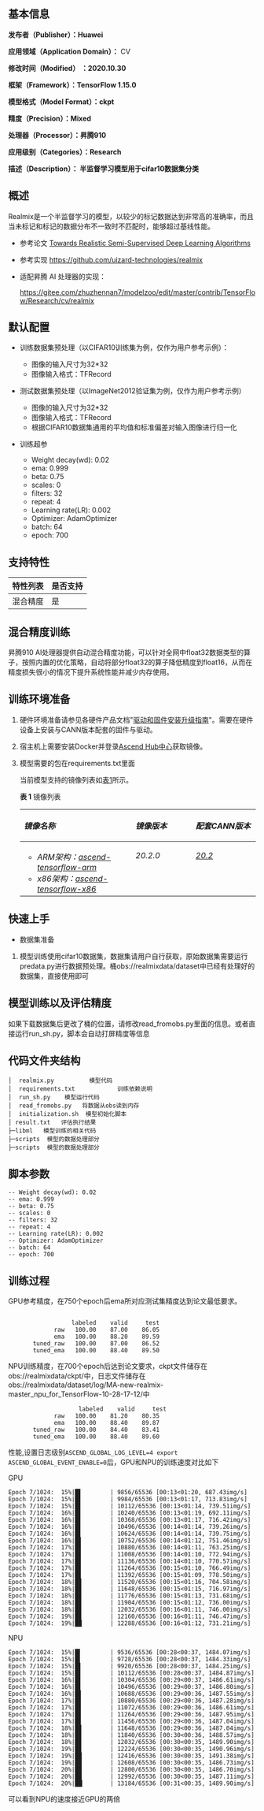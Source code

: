 <h2 id="基本信息.md">基本信息</h2>

**发布者（Publisher）：Huawei**

**应用领域（Application Domain）：** CV 

**修改时间（Modified） ：2020.10.30**

**框架（Framework）：TensorFlow 1.15.0**

**模型格式（Model Format）：ckpt**

**精度（Precision）：Mixed**

**处理器（Processor）：昇腾910**

**应用级别（Categories）：Research**

**描述（Description）：    半监督学习模型用于cifar10数据集分类** 

<h2 id="概述.md">概述</h2>

Realmix是一个半监督学习的模型，以较少的标记数据达到非常高的准确率，而且当未标记和标记的数据分布不一致时不匹配时，能够超过基线性能。

- 参考论文
[Towards Realistic Semi-Supervised Deep Learning Algorithms](https://arxiv.org/abs/1912.08766)

- 参考实现
<https://github.com/uizard-technologies/realmix>
    

- 适配昇腾 AI 处理器的实现：
    
        
  https://gitee.com/zhuzhennan7/modelzoo/edit/master/contrib/TensorFlow/Research/cv/realmix
        



## 默认配置<a name="section91661242121611"></a>

- 训练数据集预处理（以CIFAR10训练集为例，仅作为用户参考示例）：

  - 图像的输入尺寸为32*32
  - 图像输入格式：TFRecord
 
- 测试数据集预处理（以ImageNet2012验证集为例，仅作为用户参考示例）

  - 图像的输入尺寸为32*32
  - 图像输入格式：TFRecord
  - 根据CIFAR10数据集通用的平均值和标准偏差对输入图像进行归一化

- 训练超参

  - Weight decay(wd): 0.02
  - ema: 0.999
  - beta: 0.75
  - scales: 0
  - filters: 32
  - repeat: 4
  - Learning rate(LR): 0.002
  - Optimizer: AdamOptimizer
  - batch: 64
  - epoch: 700


## 支持特性<a name="section1899153513554"></a>

| 特性列表  | 是否支持 |
|-------|------|
| 混合精度  | 是    |

## 混合精度训练<a name="section168064817164"></a>

昇腾910 AI处理器提供自动混合精度功能，可以针对全网中float32数据类型的算子，按照内置的优化策略，自动将部分float32的算子降低精度到float16，从而在精度损失很小的情况下提升系统性能并减少内存使用。


<h2 id="训练环境准备.md">训练环境准备</h2>

1.  硬件环境准备请参见各硬件产品文档"[驱动和固件安装升级指南]( https://support.huawei.com/enterprise/zh/category/ai-computing-platform-pid-1557196528909)"。需要在硬件设备上安装与CANN版本配套的固件与驱动。
2.  宿主机上需要安装Docker并登录[Ascend Hub中心](https://ascendhub.huawei.com/#/detail?name=ascend-tensorflow-arm)获取镜像。
3.  模型需要的包在requirements.txt里面

    当前模型支持的镜像列表如[表1](#zh-cn_topic_0000001074498056_table1519011227314)所示。

    **表 1** 镜像列表

    <a name="zh-cn_topic_0000001074498056_table1519011227314"></a>
    <table><thead align="left"><tr id="zh-cn_topic_0000001074498056_row0190152218319"><th class="cellrowborder" valign="top" width="47.32%" id="mcps1.2.4.1.1"><p id="zh-cn_topic_0000001074498056_p1419132211315"><a name="zh-cn_topic_0000001074498056_p1419132211315"></a><a name="zh-cn_topic_0000001074498056_p1419132211315"></a><em id="i1522884921219"><a name="i1522884921219"></a><a name="i1522884921219"></a>镜像名称</em></p>
    </th>
    <th class="cellrowborder" valign="top" width="25.52%" id="mcps1.2.4.1.2"><p id="zh-cn_topic_0000001074498056_p75071327115313"><a name="zh-cn_topic_0000001074498056_p75071327115313"></a><a name="zh-cn_topic_0000001074498056_p75071327115313"></a><em id="i1522994919122"><a name="i1522994919122"></a><a name="i1522994919122"></a>镜像版本</em></p>
    </th>
    <th class="cellrowborder" valign="top" width="27.16%" id="mcps1.2.4.1.3"><p id="zh-cn_topic_0000001074498056_p1024411406234"><a name="zh-cn_topic_0000001074498056_p1024411406234"></a><a name="zh-cn_topic_0000001074498056_p1024411406234"></a><em id="i723012493123"><a name="i723012493123"></a><a name="i723012493123"></a>配套CANN版本</em></p>
    </th>
    </tr>
    </thead>
    <tbody><tr id="zh-cn_topic_0000001074498056_row71915221134"><td class="cellrowborder" valign="top" width="47.32%" headers="mcps1.2.4.1.1 "><a name="zh-cn_topic_0000001074498056_ul81691515131910"></a><a name="zh-cn_topic_0000001074498056_ul81691515131910"></a><ul id="zh-cn_topic_0000001074498056_ul81691515131910"><li><em id="i82326495129"><a name="i82326495129"></a><a name="i82326495129"></a>ARM架构：<a href="https://ascend.huawei.com/ascendhub/#/detail?name=ascend-tensorflow-arm" target="_blank" rel="noopener noreferrer">ascend-tensorflow-arm</a></em></li><li><em id="i18233184918125"><a name="i18233184918125"></a><a name="i18233184918125"></a>x86架构：<a href="https://ascend.huawei.com/ascendhub/#/detail?name=ascend-tensorflow-x86" target="_blank" rel="noopener noreferrer">ascend-tensorflow-x86</a></em></li></ul>
    </td>
    <td class="cellrowborder" valign="top" width="25.52%" headers="mcps1.2.4.1.2 "><p id="zh-cn_topic_0000001074498056_p1450714271532"><a name="zh-cn_topic_0000001074498056_p1450714271532"></a><a name="zh-cn_topic_0000001074498056_p1450714271532"></a><em id="i72359495125"><a name="i72359495125"></a><a name="i72359495125"></a>20.2.0</em></p>
    </td>
    <td class="cellrowborder" valign="top" width="27.16%" headers="mcps1.2.4.1.3 "><p id="zh-cn_topic_0000001074498056_p18244640152312"><a name="zh-cn_topic_0000001074498056_p18244640152312"></a><a name="zh-cn_topic_0000001074498056_p18244640152312"></a><em id="i162363492129"><a name="i162363492129"></a><a name="i162363492129"></a><a href="https://support.huawei.com/enterprise/zh/ascend-computing/cann-pid-251168373/software" target="_blank" rel="noopener noreferrer">20.2</a></em></p>
    </td>
    </tr>
    </tbody>
    </table>


<h2 id="快速上手.md">快速上手</h2>

- 数据集准备
1. 模型训练使用cifar10数据集，数据集请用户自行获取，原始数据集需要运行predata.py进行数据预处理。桶obs://realmixdata/dataset中已经有处理好的数据集，直接使用即可
   
## 模型训练以及评估精度<a name="section715881518135"></a>
如果下载数据集后更改了桶的位置，请修改read_fromobs.py里面的信息。或者直接运行run_sh.py，脚本会自动打屏精度等信息

## 代码文件夹结构<a name="section08421615141513"></a>

```
│  realmix.py          模型代码
│  requirements.txt            训练依赖说明
│  run_sh.py    模型运行代码
│  read_fromobs.py   将数据从obs读到内存
│  initialization.sh  模型初始化脚本
│ result.txt   评估执行结果
├─libml   模型训练的相关代码
├─scripts  模型的数据处理部分
├─scripts  模型的数据处理部分
```

## 脚本参数<a name="section6669162441511"></a>

```
-- Weight decay(wd): 0.02
-- ema: 0.999
-- beta: 0.75
-- scales: 0
-- filters: 32
-- repeat: 4
-- Learning rate(LR): 0.002
-- Optimizer: AdamOptimizer
-- batch: 64
-- epoch: 700
```


## 训练过程<a name="section1589455252218"></a>

GPU参考精度，在750个epoch后ema所对应测试集精度达到论文最低要求。
```

                  labeled    valid     test
             raw   100.00    87.00    86.05
             ema   100.00    88.20    89.59
       tuned_raw   100.00    87.00    86.52
       tuned_ema   100.00    88.40    89.50
```
NPU训练精度，在700个epoch后达到论文要求，ckpt文件储存在obs://realmixdata/ckpt/中，日志文件储存在obs://realmixdata/dataset/log/MA-new-realmix-master_npu_for_TensorFlow-10-28-17-12/中
```
                    labeled    valid     test
             raw   100.00    81.20    80.35
             ema   100.00    88.40    89.87
       tuned_raw   100.00    84.40    83.41
       tuned_ema   100.00    88.40    89.60
```
性能,设置日志级别```ASCEND_GLOBAL_LOG_LEVEL=4 export ASCEND_GLOBAL_EVENT_ENABLE=0```后，GPU和NPU的训练速度对比如下

GPU
```
Epoch 7/1024:  15%|█▌        | 9856/65536 [00:13<01:20, 687.43img/s]
Epoch 7/1024:  15%|█▌        | 9984/65536 [00:13<01:17, 713.83img/s]
Epoch 7/1024:  15%|█▌        | 10112/65536 [00:13<01:14, 739.51img/s]
Epoch 7/1024:  16%|█▌        | 10240/65536 [00:13<01:19, 692.11img/s]
Epoch 7/1024:  16%|█▌        | 10368/65536 [00:13<01:17, 716.42img/s]
Epoch 7/1024:  16%|█▌        | 10496/65536 [00:14<01:14, 739.26img/s]
Epoch 7/1024:  16%|█▌        | 10624/65536 [00:14<01:14, 739.75img/s]
Epoch 7/1024:  16%|█▋        | 10752/65536 [00:14<01:12, 751.46img/s]
Epoch 7/1024:  17%|█▋        | 10880/65536 [00:14<01:11, 763.25img/s]
Epoch 7/1024:  17%|█▋        | 11008/65536 [00:14<01:10, 772.94img/s]
Epoch 7/1024:  17%|█▋        | 11136/65536 [00:14<01:10, 770.57img/s]
Epoch 7/1024:  17%|█▋        | 11264/65536 [00:15<01:10, 766.49img/s]
Epoch 7/1024:  17%|█▋        | 11392/65536 [00:15<01:09, 778.50img/s]
Epoch 7/1024:  18%|█▊        | 11520/65536 [00:15<01:16, 704.58img/s]
Epoch 7/1024:  18%|█▊        | 11648/65536 [00:15<01:15, 716.97img/s]
Epoch 7/1024:  18%|█▊        | 11776/65536 [00:15<01:13, 731.68img/s]
Epoch 7/1024:  18%|█▊        | 11904/65536 [00:15<01:12, 736.00img/s]
Epoch 7/1024:  18%|█▊        | 12032/65536 [00:16<01:11, 746.00img/s]
Epoch 7/1024:  19%|█▊        | 12160/65536 [00:16<01:11, 746.47img/s]
Epoch 7/1024:  19%|█▉        | 12288/65536 [00:16<01:12, 731.21img/s]
```
NPU
```
Epoch 7/1024:  15%|█▍        | 9536/65536 [00:28<00:37, 1484.07img/s]
Epoch 7/1024:  15%|█▍        | 9728/65536 [00:28<00:37, 1484.33img/s]
Epoch 7/1024:  15%|█▌        | 9920/65536 [00:28<00:37, 1484.25img/s]
Epoch 7/1024:  15%|█▌        | 10112/65536 [00:28<00:37, 1484.87img/s]
Epoch 7/1024:  16%|█▌        | 10304/65536 [00:29<00:37, 1486.61img/s]
Epoch 7/1024:  16%|█▌        | 10496/65536 [00:29<00:37, 1486.80img/s]
Epoch 7/1024:  16%|█▋        | 10688/65536 [00:29<00:36, 1487.55img/s]
Epoch 7/1024:  17%|█▋        | 10880/65536 [00:29<00:36, 1487.28img/s]
Epoch 7/1024:  17%|█▋        | 11072/65536 [00:29<00:36, 1486.61img/s]
Epoch 7/1024:  17%|█▋        | 11264/65536 [00:29<00:36, 1487.95img/s]
Epoch 7/1024:  17%|█▋        | 11456/65536 [00:29<00:36, 1487.04img/s]
Epoch 7/1024:  18%|█▊        | 11648/65536 [00:29<00:36, 1487.04img/s]
Epoch 7/1024:  18%|█▊        | 11840/65536 [00:30<00:36, 1488.57img/s]
Epoch 7/1024:  18%|█▊        | 12032/65536 [00:30<00:35, 1489.90img/s]
Epoch 7/1024:  19%|█▊        | 12224/65536 [00:30<00:35, 1490.96img/s]
Epoch 7/1024:  19%|█▉        | 12416/65536 [00:30<00:35, 1491.38img/s]
Epoch 7/1024:  19%|█▉        | 12608/65536 [00:30<00:35, 1486.73img/s]
Epoch 7/1024:  20%|█▉        | 12800/65536 [00:30<00:35, 1486.70img/s]
Epoch 7/1024:  20%|█▉        | 12992/65536 [00:30<00:35, 1487.11img/s]
Epoch 7/1024:  20%|██        | 13184/65536 [00:31<00:35, 1489.90img/s]

```
可以看到NPU的速度接近GPU的两倍